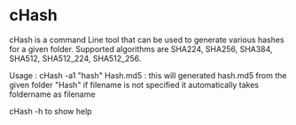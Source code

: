 # cHash
cHash is a command Line tool that can be used to generate various hashes for a given folder.
Supported algorithms are SHA224, SHA256, SHA384, SHA512, SHA512_224, SHA512_256.

Usage :
 cHash -a1 "hash\" Hash.md5 : this will generated hash.md5 from the given folder "Hash"
 if filename is not specified it automatically takes foldername as filename
 
 cHash -h to show help

 
